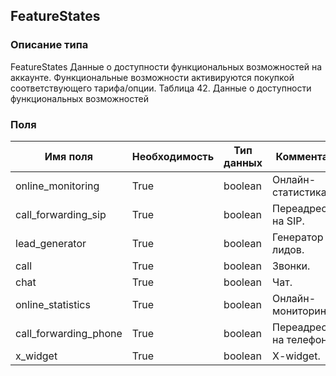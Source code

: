 
## FeatureStates

### Описание типа
FeatureStates
Данные о доступности функциональных возможностей на аккаунте.
Функциональные возможности активируются покупкой соответствующего тарифа/опции.
Таблица 42. Данные о доступности функциональных возможностей


### Поля

| Имя поля | Необходимость | Тип данных | Комментарий |
|---|---|---|---|
|online_monitoring|True|boolean|Онлайн-статистика.<br/>|
|call_forwarding_sip|True|boolean|Переадресация на SIP.<br/>|
|lead_generator|True|boolean|Генератор лидов.<br/>|
|call|True|boolean|Звонки.<br/>|
|chat|True|boolean|Чат.<br/>|
|online_statistics|True|boolean|Онлайн-мониторинг.<br/>|
|call_forwarding_phone|True|boolean|Переадресация на телефон.<br/>|
|x_widget|True|boolean|X-widget.<br/>|
